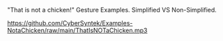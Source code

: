 "That is not a chicken!" Gesture Examples. Simplified VS Non-Simplified.

https://github.com/CyberSyntek/Examples-NotaChicken/raw/main/ThatIsNOTaChicken.mp3
